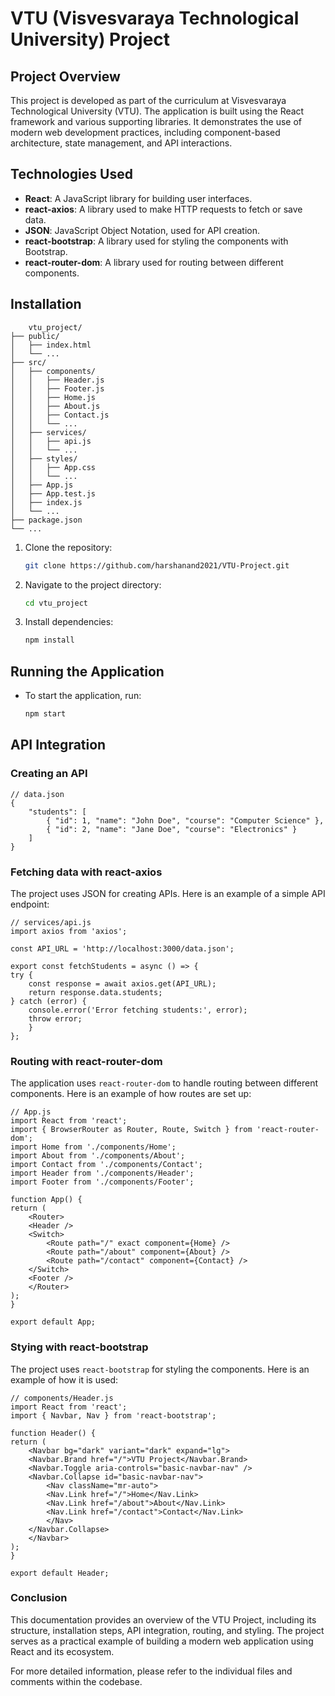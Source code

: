 # VTU (Visvesvaraya Technological University) Project

## Project Overview

This project is developed as part of the curriculum at Visvesvaraya Technological University (VTU). The application is built using the React framework and various supporting libraries. It demonstrates the use of modern web development practices, including component-based architecture, state management, and API interactions.

## Technologies Used

- **React**: A JavaScript library for building user interfaces.
- **react-axios**: A library used to make HTTP requests to fetch or save data.
- **JSON**: JavaScript Object Notation, used for API creation.
- **react-bootstrap**: A library used for styling the components with Bootstrap.
- **react-router-dom**: A library used for routing between different components.


## Installation

        vtu_project/
    ├── public/
    │   ├── index.html
    │   └── ...
    ├── src/
    │   ├── components/
    │   │   ├── Header.js
    │   │   ├── Footer.js
    │   │   ├── Home.js
    │   │   ├── About.js
    │   │   ├── Contact.js
    │   │   └── ...
    │   ├── services/
    │   │   ├── api.js
    │   │   └── ...
    │   ├── styles/
    │   │   ├── App.css
    │   │   └── ...
    │   ├── App.js
    │   ├── App.test.js
    │   ├── index.js
    │   └── ...
    ├── package.json
    └── ...


1. Clone the repository:

   ```bash
   git clone https://github.com/harshanand2021/VTU-Project.git

2. Navigate to the project directory:

    ```bash
    cd vtu_project

3. Install dependencies:

    ```bash
    npm install

## Running the Application

- To start the application, run:

    ```bash
    npm start

## API Integration
### Creating an API

    // data.json
    {
        "students": [
            { "id": 1, "name": "John Doe", "course": "Computer Science" },
            { "id": 2, "name": "Jane Doe", "course": "Electronics" }
        ]
    }
### Fetching data with react-axios

The project uses JSON for creating APIs. Here is an example of a simple API endpoint:

    // services/api.js
    import axios from 'axios';

    const API_URL = 'http://localhost:3000/data.json';

    export const fetchStudents = async () => {
    try {
        const response = await axios.get(API_URL);
        return response.data.students;
    } catch (error) {
        console.error('Error fetching students:', error);
        throw error;
        }
    };

### Routing with react-router-dom

The application uses `react-router-dom` to handle routing between different components. Here is an example of how routes are set up:

    // App.js
    import React from 'react';
    import { BrowserRouter as Router, Route, Switch } from 'react-router-dom';
    import Home from './components/Home';
    import About from './components/About';
    import Contact from './components/Contact';
    import Header from './components/Header';
    import Footer from './components/Footer';

    function App() {
    return (
        <Router>
        <Header />
        <Switch>
            <Route path="/" exact component={Home} />
            <Route path="/about" component={About} />
            <Route path="/contact" component={Contact} />
        </Switch>
        <Footer />
        </Router>
    );
    }

    export default App;

### Stying with react-bootstrap

The project uses `react-bootstrap` for styling the components. Here is an example of how it is used:

    // components/Header.js
    import React from 'react';
    import { Navbar, Nav } from 'react-bootstrap';

    function Header() {
    return (
        <Navbar bg="dark" variant="dark" expand="lg">
        <Navbar.Brand href="/">VTU Project</Navbar.Brand>
        <Navbar.Toggle aria-controls="basic-navbar-nav" />
        <Navbar.Collapse id="basic-navbar-nav">
            <Nav className="mr-auto">
            <Nav.Link href="/">Home</Nav.Link>
            <Nav.Link href="/about">About</Nav.Link>
            <Nav.Link href="/contact">Contact</Nav.Link>
            </Nav>
        </Navbar.Collapse>
        </Navbar>
    );
    }

    export default Header;
### Conclusion

This documentation provides an overview of the VTU Project, including its structure, installation steps, API integration, routing, and styling. The project serves as a practical example of building a modern web application using React and its ecosystem.

For more detailed information, please refer to the individual files and comments within the codebase.